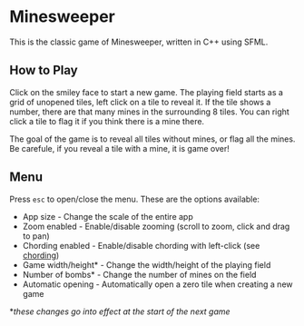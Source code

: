 # Minesweeper

This is the classic game of Minesweeper, written in C++ using SFML. 

## How to Play

Click on the smiley face to start a new game. The playing field starts as a grid of unopened tiles, left click on a tile to reveal it. If the tile shows a number, there are that many mines in the surrounding 8 tiles. You can right click a tile to flag it if you think there is a mine there. 

The goal of the game is to reveal all tiles without mines, or flag all the mines. Be carefule, if you reveal a tile with a mine, it is game over!

## Menu

Press `esc` to open/close the menu. These are the options available:

- App size - Change the scale of the entire app
- Zoom enabled - Enable/disable zooming (scroll to zoom, click and drag to pan)
- Chording enabled - Enable/disable chording with left-click (see [chording](https://en.wikipedia.org/wiki/Chording#Minesweeper_tactic))
- Game width/height* - Change the width/height of the playing field
- Number of bombs* - Change the number of mines on the field
- Automatic opening - Automatically open a zero tile when creating a new game

\**these changes go into effect at the start of the next game*